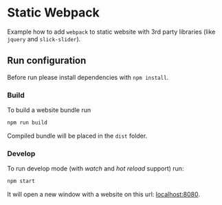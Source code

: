 # Static Webpack
Example how to add `webpack` to static website with 3rd party libraries (like `jquery` and `slick-slider`).

## Run configuration

Before run please install dependencies with `npm install`.

### Build

To build a website bundle run 

```bash
npm run build
```
Compiled bundle will be placed in the `dist` folder.

### Develop

To run develop mode (with *watch* and *hot reload* support) run:

```bash
npm start
```

It will open a new window with a website on this url: [localhost:8080](http://localhost:8080/).
